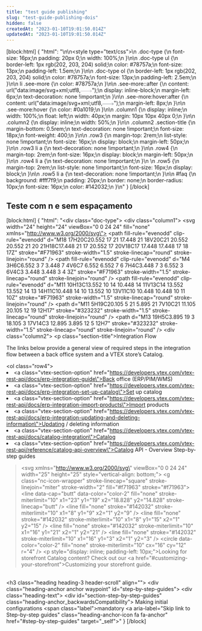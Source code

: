```yaml
---
title: "test guide publishing"
slug: "test-guide-publishing-dois"
hidden: false
createdAt: "2023-01-10T19:01:50.014Z"
updatedAt: "2023-01-10T19:01:50.014Z"
---
```


[block:html]
{
"html": "<!--- STYLE SHEET -->\n\n<style type=\"text/css\">\n .doc-type {\n font-size: 16px;\n padding: 20px 0;\n width: 100%;\n }\n\n .doc-type ul {\n border-left: 1px rgb(202, 203, 204) solid;\n color: #78757a;\n font-size: 13px;\n padding-left: 1.5em;\n }\n\n .doc-type ol {\n border-left: 1px rgb(202, 203, 204) solid;\n color: #78757a;\n font-size: 13px;\n padding-left: 2.5em;\n }\n\n li .see-more {\n color: #78757a;\n }\n\n .see-more::after {\n content: url(\"data:image/svg+xml;utf8,<svg xmlns='http://www.w3.org/2000/svg' width='30' height='14' viewBox='0 -8 59 14' fill='none'><path d='M0 7H57' stroke='rgb(120, 117, 122)'></path><path d='M49 1L57.5 7L49 13' stroke='rgb(120, 117, 122)'></path></svg>\");\n display: inline-block;\n margin-left: 6px;\n text-decoration: none !important;\n }\n\n .see-more:hover:after {\n content: url(\"data:image/svg+xml;utf8,<svg xmlns='http://www.w3.org/2000/svg' width='30' height='14' viewBox='0 -8 59 14' fill='none'><path d='M0 7H57' stroke='rgb(20, 32, 50)'></path><path d='M49 1L57.5 7L49 13' stroke='rgb(20, 32, 50)'></path></svg>\");\n margin-left: 8px;\n }\n\n .see-more:hover {\n color: #0a1019;\n }\n\n .column1 {\n display: inline;\n width: 100%;\n float: left;\n width: 40px;\n margin: 10px 10px 40px 0;\n }\n\n .column2 {\n display: inline;\n width: 50%;\n }\n\n .column2 .section-title {\n margin-bottom: 0.5rem;\n text-decoration: none !important;\n font-size: 18px;\n font-weight: 400;\n }\n\n .row3 {\n margin-top: 2rem;\n list-style: none !important;\n font-size: 16px;\n display: block;\n margin-left: 50px;\n }\n\n .row3 li a {\n text-decoration: none !important;\n }\n\n .row4 {\n margin-top: 2rem;\n font-size: 16px;\n display: block;\n margin-left: 50px;\n }\n\n .row4 li a {\n text-decoration: none !important;\n }\n \n .row5 {\n margin-top: 2rem;\n list-style: none !important;\n font-size: 16px;\n display: block;\n }\n\n .row5 li a {\n text-decoration: none !important;\n }\n\n #faq {\n background: #fff7f9;\n padding: 20px;\n border: none;\n border-radius: 10px;\n font-size: 16px;\n color: #142032;\n }\n</style>"
}
[/block]


## Teste com n e sem espaçamento

[block:html]
{
"html":
"<div class=\"doc-type\"> <div class=\"column1\"> <svg width=\"24\" height=\"24\" viewBox=\"0 0 24 24\" fill=\"none\" xmlns=\"http://www.w3.org/2000/svg\"> <path fill-rule=\"evenodd\" clip-rule=\"evenodd\" d=\"M18 17H20C20.552 17 21 17.448 21 18V20C21 20.552 20.552 21 20 21H18C17.448 21 17 20.552 17 20V18C17 17.448 17.448 17 18 17Z\" stroke=\"#F71963\" stroke-width=\"1.5\" stroke-linecap=\"round\" stroke-linejoin=\"round\" /> <path fill-rule=\"evenodd\" clip-rule=\"evenodd\" d=\"M4 3H6C6.552 3 7 3.448 7 4V6C7 6.552 6.552 7 6 7H4C3.448 7 3 6.552 3 6V4C3 3.448 3.448 3 4 3Z\" stroke=\"#F71963\" stroke-width=\"1.5\" stroke-linecap=\"round\" stroke-linejoin=\"round\" /> <path fill-rule=\"evenodd\" clip-rule=\"evenodd\" d=\"M11 10H13C13.552 10 14 10.448 14 11V13C14 13.552 13.552 14 13 14H11C10.448 14 10 13.552 10 13V11C10 10.448 10.448 10 11 10Z\" stroke=\"#F71963\" stroke-width=\"1.5\" stroke-linecap=\"round\" stroke-linejoin=\"round\" /> <path d=\"M11 5H19C20.105 5 21 5.895 21 7V10C21 11.105 20.105 12 19 12H17\" stroke=\"#323232\" stroke-width=\"1.5\" stroke-linecap=\"round\" stroke-linejoin=\"round\" /> <path d=\"M13 19H5C3.895 19 3 18.105 3 17V14C3 12.895 3.895 12 5 12H7\" stroke=\"#323232\" stroke-width=\"1.5\" stroke-linecap=\"round\" stroke-linejoin=\"round\" /> </svg> </div> <div class=\"column2\"> <p class=\"section-title\">Integration Flow</p> <p>The links below provide a general view of required steps in the integration flow between a back office system and a VTEX store’s Catalog.</p> </div> <ol class=\"row4\"> <li><a class=\"vtex-section-option\" href=\"https://developers.vtex.com/vtex-rest-api/docs/erp-integration-guide\">Back office (ERP/PIM/WMS)</a></li> <li><a class=\"vtex-section-option\" href=\"https://developers.vtex.com/vtex-rest-api/docs/erp-integration-set-up-catalog\">Set up catalog</a> </li> <li><a class=\"vtex-section-option\" href=\"https://developers.vtex.com/vtex-rest-api/docs/erp-integration-import-products\">Import products </li> <li><a class=\"vtex-section-option\" href=\"https://developers.vtex.com/vtex-rest-api/docs/erp-integration-updating-and-deleting-information\">Updating / deleting information</a></li> <li><a class=\"vtex-section-option\" href=\"https://developers.vtex.com/vtex-rest-api/docs/catalog-integration\">Catalog</a></li> <li><a class=\"vtex-section-option\" href=\"https://developers.vtex.com/vtex-rest-api/reference/catalog-api-overview\">Catalog API - Overview Step-by-step guides</a></li> </ol></div><blockquote id='faq'> <svg xmlns=\"http://www.w3.org/2000/svg\" viewBox=\"0 0 24 24\" width=\"25\" height=\"25\" style=\"vertical-align: bottom;\"> <g class=\"nc-icon-wrapper\" stroke-linecap=\"square\" stroke-linejoin=\"miter\" stroke-width=\"2\" fill=\"#f71963\" stroke=\"#f71963\"> <line data-cap=\"butt\" data-color=\"color-2\" fill=\"none\" stroke-miterlimit=\"10\" x1=\"23\" y1=\"19\" x2=\"18.828\" y2=\"14.828\" stroke-linecap=\"butt\" /> <line fill=\"none\" stroke=\"#142032\" stroke-miterlimit=\"10\" x1=\"8\" y1=\"9\" x2=\"1\" y2=\"9\" /> <line fill=\"none\" stroke=\"#142032\" stroke-miterlimit=\"10\" x1=\"8\" y1=\"15\" x2=\"1\" y2=\"15\" /> <line fill=\"none\" stroke=\"#142032\" stroke-miterlimit=\"10\" x1=\"16\" y1=\"21\" x2=\"1\" y2=\"21\" /> <line fill=\"none\" stroke=\"#142032\" stroke-miterlimit=\"10\" x1=\"16\" y1=\"3\" x2=\"1\" y2=\"3\" /> <circle data-color=\"color-2\" fill=\"none\" stroke-miterlimit=\"10\" cx=\"16\" cy=\"12\" r=\"4\" /> </g> </svg> <p style=\"display: inline; padding-left: 10px;\">Looking for storefront Catalog content? Check out our <a href=\"#customizing-your-storefront\">Customizing your storefront</a> guide.</p></blockquote><br /><!--- CUSTOM HEADING - MAKING INITIAL CONFIGURATIONS --><h3 class=\"heading heading-3 header-scroll\" align=\"\"> <div class=\"heading-anchor anchor waypoint\" id=\"step-by-step-guides\"></div> <div class=\"heading-text\"> <div id=\"section-step-by-step-guides\" class=\"heading-anchor_backwardsCompatibility\"></div> Making initial configurations <span class=\"label\">mandatory</span> </div><a aria-label=\"Skip link to Step-by-step guides\" class=\"heading-anchor-icon fa fa-anchor\" href=\"#step-by-step-guides\" target=\"_self\"></a></h3>"
}
[/block]
